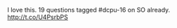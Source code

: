 I love this. 19 questions tagged #dcpu-16 on SO already. <a href="http://t.co/U4PsrbPS">http://t.co/U4PsrbPS</a>